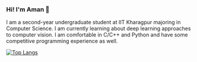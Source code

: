 ### Hi! I'm Aman 👋

<!--
**AmanSharma0710/AmanSharma0710** is a ✨ _special_ ✨ repository because its `README.md` (this file) appears on your GitHub profile.

Here are some ideas to get you started:

- 🔭 I’m currently working on ...
- 🌱 I’m currently learning ...
- 👯 I’m looking to collaborate on ...
- 🤔 I’m looking for help with ...
- 💬 Ask me about ...
- 📫 How to reach me: ...
- 😄 Pronouns: ...
- ⚡ Fun fact: ...
-->

I am a second-year undergraduate student at IIT Kharagpur majoring in Computer Science. 
I am currently learning about deep learning approaches to computer vision. I am comfortable in C/C++ and Python and have some competitive programming experience as well.

[![Top Langs](https://github-readme-stats.vercel.app/api/top-langs/?username=AmanSharma0710&layout=compact&theme=vision-friendly-dark)](https://github.com/anuraghazra/github-readme-stats)
